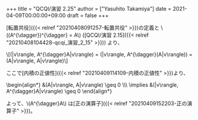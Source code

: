 +++
title = "QCQI/演習 2.25"
author = ["Yasuhito Takamiya"]
date = 2021-04-09T00:00:00+09:00
draft = false
+++

[転置共役]({{< relref "20210408091257-転置共役" >}})の定義と \\((A^{\dagger})^{\dagger} = A\\) ([QCQI/演習 2.15]({{< relref "20210408104428-qcqi_演習_2_15" >}})) より、

\\[(|v\rangle, A^{\dagger}A|v\rangle) = (|v\rangle, A^{\dagger}(A|v\rangle)) = (A|v\rangle, A|v\rangle)\\]

ここで[内積の正値性]({{< relref "20210409114109-内積の正値性" >}})より、

\begin{align\*}
  &(A|v\rangle, A|v\rangle) \geq 0 \\\\\\
  \implies &(|v\rangle, A^{\dagger}A|v\rangle) \geq 0
\end{align\*}

よって、\\(A^{\dagger}A\\) は[正の演算子]({{< relref "20210409152203-正の演算子" >}})。
